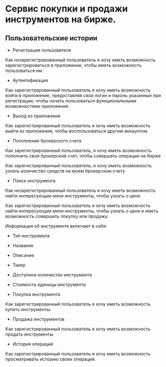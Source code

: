 # Сервис покупки и продажи инструментов на бирже.

## Пользовательские истории

- Регистрация пользователя

Как незарегистрированный пользователь я хочу иметь возможность зарегистрироваться в приложении, чтобы иметь возможность пользоваться им.

- Аутентификация

Как зарегистрированный пользователь я хочу иметь возможность войти в приложение, предоставляя свои логин и пароль указанные при регистрации, чтобы начать пользоваться функциональными возможностями приложения.

- Выход из приложения

Как зарегистрированный пользователь я хочу иметь возможность выйти из приложения, чтобы воспользоваться другим аккаунтом.

- Пополнение брокерского счета

Как зарегистрированный пользователь, я хочу иметь возможность пополнить свой брокерский счет, чтобы совершать операции на бирже

Как зарегистрированный пользователь, я хочу иметь возможность узнать количество средств на моем брокерском счету

- Поиск инструмента

Как незарегистрированный пользователь я хочу иметь возможность найти интересующии меня инструменты, чтобы узнать о цене.

Как зарегистрированный пользователь я хочу иметь возможность найти интересующии меня инструменты, чтобы узнать о цене и иметь возможность совершить покупку или продажу.

Информация об инструменте включает в себя:
- Тип инструмента
- Название
- Описание
- Тикер
- Доступное количество инструмента
- Стоимость единицы инструмента

- Покупка инструмента

Как зарегистрированный пользователь я хочу иметь возможность купить инструменты.

- Продажа инструментов

Как зарегистрированный пользователь я хочу иметь возможность продать инструменты.

- История операций

Как зарегистрированный пользователь я хочу иметь возможность просматривать историю своих операций.

